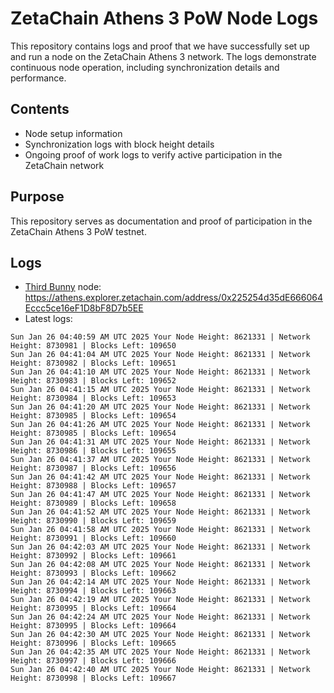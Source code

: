 # ZetaChain Athens 3 PoW Node Logs
This repository contains logs and proof that we have successfully set up and run a node on the ZetaChain Athens 3 network. The logs demonstrate continuous node operation, including synchronization details and performance.

## Contents
- Node setup information
- Synchronization logs with block height details
- Ongoing proof of work logs to verify active participation in the ZetaChain network

## Purpose
This repository serves as documentation and proof of participation in the ZetaChain Athens 3 PoW testnet.

## Logs

- [Third Bunny](https://thirdbunny.xyz/) node: https://athens.explorer.zetachain.com/address/0x225254d35dE666064Eccc5ce16eF1D8bF8D7b5EE
- Latest logs:
```
Sun Jan 26 04:40:59 AM UTC 2025 Your Node Height: 8621331 | Network Height: 8730981 | Blocks Left: 109650
Sun Jan 26 04:41:04 AM UTC 2025 Your Node Height: 8621331 | Network Height: 8730982 | Blocks Left: 109651
Sun Jan 26 04:41:10 AM UTC 2025 Your Node Height: 8621331 | Network Height: 8730983 | Blocks Left: 109652
Sun Jan 26 04:41:15 AM UTC 2025 Your Node Height: 8621331 | Network Height: 8730984 | Blocks Left: 109653
Sun Jan 26 04:41:20 AM UTC 2025 Your Node Height: 8621331 | Network Height: 8730985 | Blocks Left: 109654
Sun Jan 26 04:41:26 AM UTC 2025 Your Node Height: 8621331 | Network Height: 8730985 | Blocks Left: 109654
Sun Jan 26 04:41:31 AM UTC 2025 Your Node Height: 8621331 | Network Height: 8730986 | Blocks Left: 109655
Sun Jan 26 04:41:37 AM UTC 2025 Your Node Height: 8621331 | Network Height: 8730987 | Blocks Left: 109656
Sun Jan 26 04:41:42 AM UTC 2025 Your Node Height: 8621331 | Network Height: 8730988 | Blocks Left: 109657
Sun Jan 26 04:41:47 AM UTC 2025 Your Node Height: 8621331 | Network Height: 8730989 | Blocks Left: 109658
Sun Jan 26 04:41:52 AM UTC 2025 Your Node Height: 8621331 | Network Height: 8730990 | Blocks Left: 109659
Sun Jan 26 04:41:58 AM UTC 2025 Your Node Height: 8621331 | Network Height: 8730991 | Blocks Left: 109660
Sun Jan 26 04:42:03 AM UTC 2025 Your Node Height: 8621331 | Network Height: 8730992 | Blocks Left: 109661
Sun Jan 26 04:42:08 AM UTC 2025 Your Node Height: 8621331 | Network Height: 8730993 | Blocks Left: 109662
Sun Jan 26 04:42:14 AM UTC 2025 Your Node Height: 8621331 | Network Height: 8730994 | Blocks Left: 109663
Sun Jan 26 04:42:19 AM UTC 2025 Your Node Height: 8621331 | Network Height: 8730995 | Blocks Left: 109664
Sun Jan 26 04:42:24 AM UTC 2025 Your Node Height: 8621331 | Network Height: 8730995 | Blocks Left: 109664
Sun Jan 26 04:42:30 AM UTC 2025 Your Node Height: 8621331 | Network Height: 8730996 | Blocks Left: 109665
Sun Jan 26 04:42:35 AM UTC 2025 Your Node Height: 8621331 | Network Height: 8730997 | Blocks Left: 109666
Sun Jan 26 04:42:40 AM UTC 2025 Your Node Height: 8621331 | Network Height: 8730998 | Blocks Left: 109667
```
